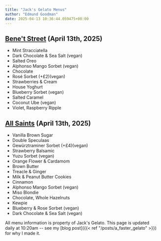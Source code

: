 ```yaml
---
title: "Jack's Gelato Menus"
author: "Edmund Goodman"
date: 2025-04-13 10:36:44.059475+00:00
---
```


## [Bene't Street](https://www.jacksgelato.com/bene-t-street-menu) (April 13th, 2025)

- Mint Stracciatella
- Dark Chocolate & Sea Salt (vegan)
- Salted Oreo
- Alphonso Mango Sorbet (vegan)
- Chocolate
- Rosé Sorbet (+£2)(vegan)
- Strawberries & Cream
- House Yoghurt
- Blueberry Sorbet (vegan)
- Salted Caramel
- Coconut Ube (vegan)
- Violet, Raspberry Ripple


## [All Saints](https://www.jacksgelato.com/all-saints-menu) (April 13th, 2025)

- Vanilla Brown Sugar
- Double Speculaas
- Gewürztraminer Sorbet (+£4)(vegan)
- Strawberry Balsamic
- Yuzu Sorbet (vegan)
- Orange Flower & Cardamom
- Brown Butter
- Treacle & Ginger
- Milk & Peanut Butter Cookies
- Cinnamon
- Alphonso Mango Sorbet (vegan)
- Miso Blondie
- Chocolate, Whole Hazelnuts
- Kewpie
- Blueberry & Rose Sorbet (vegan)
- Dark Chocolate & Sea Salt (vegan)

All menu information is property of Jack's Gelato. This page is
updated daily at 10:20am -- see my
[blog post]({{< ref "/posts/a_faster_gelato" >}}) for why I made it.
